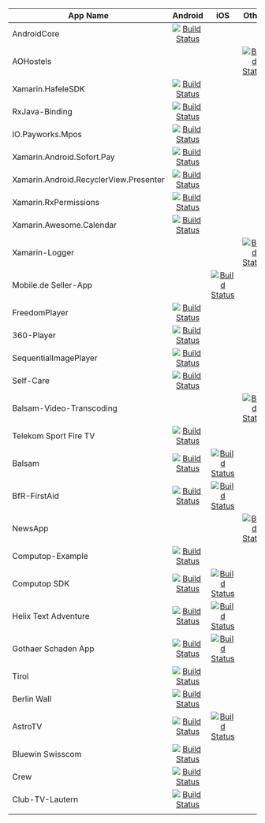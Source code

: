 | App Name  | Android   | iOS        | Other      |
| --------- | :-------: | :--------: | :--------: |
| AndroidCore  | [![Build Status](https://app.bitrise.io/app/e1099372511a9a9d/status.svg?token=TucfQB9b6iAGlA8faY4F0w)](https://app.bitrise.io/app/e1099372511a9a9d) |  | |
| AOHostels  |  |  | [![Build Status](https://app.bitrise.io/app/2618b9148902b0a1/status.svg?token=ilIh0CYIcUMyrBS4BGc2LQ)](https://app.bitrise.io/app/2618b9148902b0a1) |
| Xamarin.HafeleSDK | [![Build Status](https://app.bitrise.io/app/108edfed10cd627e/status.svg?token=oRnuWv5gSQpH5GK3fweM4w)](https://app.bitrise.io/app/108edfed10cd627e) |  |  |
| RxJava-Binding | [![Build Status](https://app.bitrise.io/app/dceccc6a92c239e9/status.svg?token=q4L_lVYb8tK9XbaGy16fHg)](https://app.bitrise.io/app/dceccc6a92c239e9) |  |  |
| IO.Payworks.Mpos  | [![Build Status](https://app.bitrise.io/app/bb8d6897a4501dc6/status.svg?token=UJjILGSHcup6VI5r7ie2oQ)](https://app.bitrise.io/app/bb8d6897a4501dc6) |  |  |
| Xamarin.Android.Sofort.Pay  | [![Build Status](https://app.bitrise.io/app/2b3d3630d38e01f4/status.svg?token=f3Q0HiLzQvJXs9TV-H2IGA)](https://app.bitrise.io/app/2b3d3630d38e01f4) |  |  |
| Xamarin.Android.RecyclerView.Presenter | [![Build Status](https://app.bitrise.io/app/ba0cf03aee45e6e0/status.svg?token=bWmS491VrL3ZzXi17yaNdA)](https://app.bitrise.io/app/ba0cf03aee45e6e0) |  |  |
| Xamarin.RxPermissions | [![Build Status](https://app.bitrise.io/app/9ce2f028d01c6c1f/status.svg?token=X-RCNlnJoO5-LhFd7vcq1Q)](bitrise.io/app/9ce2f028d01c6c1f/status.svg) |  |  |
| Xamarin.Awesome.Calendar | [![Build Status](https://app.bitrise.io/app/f16178539ab449e6/status.svg?token=jKIYZPzRgFwEAFb2099GpQ)](https://app.bitrise.io/app/f16178539ab449e6) |  |  |
| Xamarin-Logger |  |  | [![Build Status](https://app.bitrise.io/app/00ff7b23ad902f70/status.svg?token=ll9SJ0Fm-4FRYl6ZyQAScA)](app.bitrise.io/app/00ff7b23ad902f70/status) |
| Mobile.de Seller-App |  | [![Build Status](https://app.bitrise.io/app/ea59d411eb838908/status.svg?token=YvU-nPzNz8wyHsOhWZSh-g)](bitrise.io/app/ea59d411eb838908/status.svg) |  |
| FreedomPlayer | [![Build Status](https://app.bitrise.io/app/d4a490f7a03927ac/status.svg?token=g5eKZwY9wiJi8Mvv-RBivQ)](app.bitrise.io/app/d4a490f7a03927ac/status) |  |  |
| 360-Player| [![Build Status](https://app.bitrise.io/app/0357b1ed81cca2cc/status.svg?token=HSR0XR2bM3WtxjKhGTYsKw)](https://app.bitrise.io/app/0357b1ed81cca2cc) |  |  |
| SequentialImagePlayer | [![Build Status](https://app.bitrise.io/app/fa83e2f5c9f27219/status.svg?token=Ve_kGOA-Za3VtgleXs4ThQ)](app.bitrise.io/app/fa83e2f5c9f27219/status) |  |  |
| Self-Care | [![Build Status](https://app.bitrise.io/app/34f1d2a88f14f19a/status.svg?token=prWGJBfJd1gWVQ8N6xP5kQ)](https://app.bitrise.io/app/34f1d2a88f14f19a) |  |  |
| Balsam-Video-Transcoding |  |  | [![Build Status](https://app.bitrise.io/app/b01d84f33f558708/status.svg?token=CGqiO52j7QN7NmesAPEntg)](https://app.bitrise.io/app/b01d84f33f558708) |
| Telekom Sport Fire TV | [![Build Status](https://app.bitrise.io/app/e69b0466e8f7ca31/status.svg?token=WCojN2mlI35lzeh7gGsP4Q)](https://app.bitrise.io/app/e69b0466e8f7ca31) |  |  |
| Balsam | [![Build Status](https://app.bitrise.io/app/079624ef57aeda63/status.svg?token=ixvCLvNqYq-vfgzypeLUSg)](app.bitrise.io/app/079624ef57aeda63/status) | [![Build Status](https://app.bitrise.io/app/d0a87c6ac29e4c15/status.svg?token=jmYVcxxScDW9X4UaVYOnAA)](https://app.bitrise.io/app/d0a87c6ac29e4c15) |  |
| BfR-FirstAid | [![Build Status](https://app.bitrise.io/app/ab46c6b76906df92/status.svg?token=qxCW5Uw3QFwE5seXVYlo_Q)](https://app.bitrise.io/app/ab46c6b76906df92) | [![Build Status](https://app.bitrise.io/app/27664ebb1cd2ff59/status.svg?token=HvQ3KQf9x2V-sFw7iGhlaw)](app.bitrise.io/app/27664ebb1cd2ff59/status) |  |
| NewsApp |  |  | [![Build Status](https://app.bitrise.io/app/b185c0fc2939c835/status.svg?token=7V654p5fGPa3qyG9Acr71g)](https://app.bitrise.io/app/b185c0fc2939c835) |
| Computop-Example | [![Build Status](https://app.bitrise.io/app/111e5df5f88caa51/status.svg?token=ho08bVjbq3U4qP1f2MaFEg)](https://app.bitrise.io/app/111e5df5f88caa51) |  |  |
| Computop SDK | [![Build Status](https://app.bitrise.io/app/576122a811fe06fd/status.svg?token=CdSpY7lQ3jQCR-qWV2iiZA)](app.bitrise.io/app/576122a811fe06fd/status) | [![Build Status](https://app.bitrise.io/app/5ae8decfdaa34977/status.svg?token=QeQL1mg_Ho6IYeMTNXsAaw)](https://app.bitrise.io/app/5ae8decfdaa34977) |  |
| Helix Text Adventure | [![Build Status](https://app.bitrise.io/app/461b2a3b5dd0c452/status.svg?token=1rOeHdpV4FiLOcHsftfc8A)](https://app.bitrise.io/app/461b2a3b5dd0c452) | [![Build Status](https://app.bitrise.io/app/2131c363badddaf7/status.svg?token=k7xfytdAn3C8SQAKqIdq_g)](https://app.bitrise.io/app/2131c363badddaf7) |  |
| Gothaer Schaden App | [![Build Status](https://app.bitrise.io/app/b56c0d2ba5c50e71/status.svg?token=IQZFDV-8v8B-0ZnBz_RaVQ)](bitrise.io/app/b56c0d2ba5c50e71/status.svg) | [![Build Status](https://app.bitrise.io/app/102f0466e34add3f/status.svg?token=P5YTI3iSQARanC08FMIrMg)](https://app.bitrise.io/app/102f0466e34add3f) |  |
| Tirol | [![Build Status](https://app.bitrise.io/app/e1099372511a9a9d/status.svg?token=TucfQB9b6iAGlA8faY4F0w)](https://app.bitrise.io/app/e1099372511a9a9d) |  |  |
| Berlin Wall | [![Build Status](https://app.bitrise.io/app/25e13c89b0808457/status.svg?token=0bVcrheTJ8wODNWjE7cgqg)](https://app.bitrise.io/app/25e13c89b0808457) |  |  |
| AstroTV | [![Build Status](https://app.bitrise.io/app/04ce2f48b306fe27/status.svg?token=Ps6cA9mEhuqn_rRakHHXOw)](https://app.bitrise.io/app/04ce2f48b306fe27) | [![Build Status](https://app.bitrise.io/app/9280e175ba2e62ce/status.svg?token=gqqZV3iFH_GjJa3_qnbxSA)](https://app.bitrise.io/app/9280e175ba2e62ce) |  |
| Bluewin Swisscom | [![Build Status](https://app.bitrise.io/app/31c1d912fefd9e6b/status.svg?token=yXpb1t9BXjqjmXW_OdE9RA)](https://app.bitrise.io/app/31c1d912fefd9e6b) |  |  |
| Crew | [![Build Status](https://app.bitrise.io/app/2c1fa6113979146d/status.svg?token=54YQYf_c0veXZTMg0CsZuw)](https://app.bitrise.io/app/2c1fa6113979146d) |  |  |
| Club-TV-Lautern | [![Build Status](https://app.bitrise.io/app/5f642b92f0ee1eab/status.svg?token=ATF441wVsmko86MQaLg3HQ)](https://app.bitrise.io/app/5f642b92f0ee1eab) |  |  |
|  |  |  |  |
